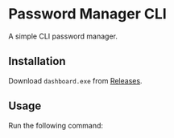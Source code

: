 # Password Manager CLI
A simple CLI password manager.

## Installation
Download `dashboard.exe` from [Releases](https://github.com/your-username/Password-Manager-CLI/releases).

## Usage
Run the following command:
